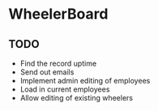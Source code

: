 WheelerBoard
============

TODO
----

* Find the record uptime
* Send out emails
* Implement admin editing of employees
* Load in current employees
* Allow editing of existing wheelers
